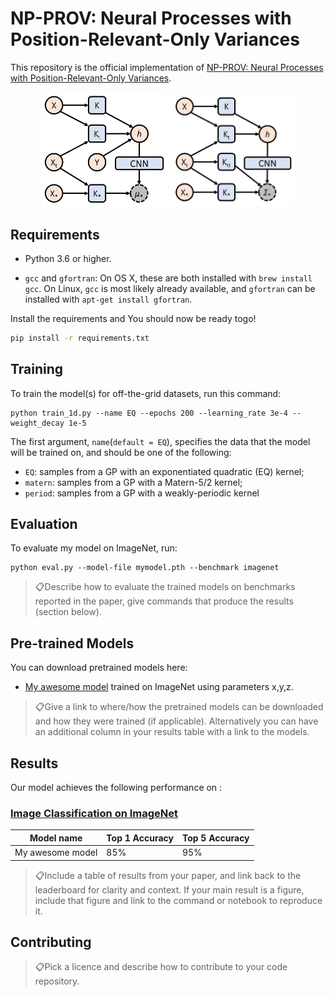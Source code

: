 
# NP-PROV: Neural Processes with Position-Relevant-Only Variances

This repository is the official implementation of [NP-PROV: Neural Processes with Position-Relevant-Only Variances](https://arxiv.org/abs/2030.12345). 

<p align="center">
<img src="demo_images/NP-PROV-MU.jpg" width="200"> <img src="demo_images/NP-PROV-SIGMA.jpg" width="200">
</p>

## Requirements
* Python 3.6 or higher.

* `gcc` and `gfortran`:
    On OS X, these are both installed with `brew install gcc`.
    On Linux, `gcc` is most likely already available,
    and `gfortran` can be installed with `apt-get install gfortran`.
    

Install the requirements and You should now be ready togo!

```bash
pip install -r requirements.txt
```


## Training

To train the model(s) for off-the-grid datasets, run this command:

```train
python train_1d.py --name EQ --epochs 200 --learning_rate 3e-4 --weight_decay 1e-5
```

The first argument, `name`(`default = EQ`), specifies the data that the model will be trained
on, and should be one of the following:
 
* `EQ`: samples from a GP with an exponentiated quadratic (EQ) kernel;
* `matern`: samples from a GP with a Matern-5/2 kernel;
* `period`: samples from a GP with a weakly-periodic kernel


## Evaluation

To evaluate my model on ImageNet, run:

```eval
python eval.py --model-file mymodel.pth --benchmark imagenet
```

> 📋Describe how to evaluate the trained models on benchmarks reported in the paper, give commands that produce the results (section below).

## Pre-trained Models

You can download pretrained models here:

- [My awesome model](https://drive.google.com/mymodel.pth) trained on ImageNet using parameters x,y,z. 

> 📋Give a link to where/how the pretrained models can be downloaded and how they were trained (if applicable).  Alternatively you can have an additional column in your results table with a link to the models.

## Results

Our model achieves the following performance on :

### [Image Classification on ImageNet](https://paperswithcode.com/sota/image-classification-on-imagenet)

| Model name         | Top 1 Accuracy  | Top 5 Accuracy |
| ------------------ |---------------- | -------------- |
| My awesome model   |     85%         |      95%       |

> 📋Include a table of results from your paper, and link back to the leaderboard for clarity and context. If your main result is a figure, include that figure and link to the command or notebook to reproduce it. 


## Contributing

> 📋Pick a licence and describe how to contribute to your code repository. 